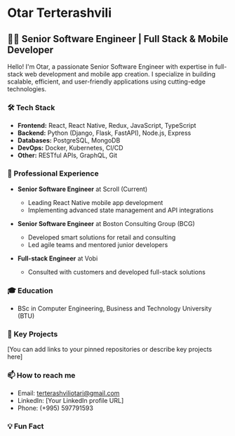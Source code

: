 # Otar Terterashvili

## 👨‍💻 Senior Software Engineer | Full Stack & Mobile Developer

Hello! I'm Otar, a passionate Senior Software Engineer with expertise in full-stack web development and mobile app creation. I specialize in building scalable, efficient, and user-friendly applications using cutting-edge technologies.

### 🛠 Tech Stack

- **Frontend:** React, React Native, Redux, JavaScript, TypeScript
- **Backend:** Python (Django, Flask, FastAPI), Node.js, Express
- **Databases:** PostgreSQL, MongoDB
- **DevOps:** Docker, Kubernetes, CI/CD
- **Other:** RESTful APIs, GraphQL, Git

### 🚀 Professional Experience

- **Senior Software Engineer** at Scroll (Current)
  - Leading React Native mobile app development
  - Implementing advanced state management and API integrations

- **Senior Software Engineer** at Boston Consulting Group (BCG)
  - Developed smart solutions for retail and consulting
  - Led agile teams and mentored junior developers

- **Full-stack Engineer** at Vobi
  - Consulted with customers and developed full-stack solutions

### 🎓 Education

- BSc in Computer Engineering, Business and Technology University (BTU)

### 🌟 Key Projects

[You can add links to your pinned repositories or describe key projects here]

### 📫 How to reach me

- Email: terterashviliotari@gmail.com
- LinkedIn: [Your LinkedIn profile URL]
- Phone: (+995) 597791593

### 💡 Fun Fact
